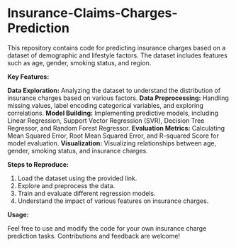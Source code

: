 # Insurance-Claims-Charges-Prediction

This repository contains code for predicting insurance charges based on a dataset of demographic and lifestyle factors. The dataset includes features such as age, gender, smoking status, and region.

**Key Features:**

**Data Exploration:** Analyzing the dataset to understand the distribution of insurance charges based on various factors.
**Data Preprocessing:** Handling missing values, label encoding categorical variables, and exploring correlations.
**Model Building:** Implementing predictive models, including Linear Regression, Support Vector Regression (SVR), Decision Tree Regressor, and Random Forest Regressor.
**Evaluation Metrics:** Calculating Mean Squared Error, Root Mean Squared Error, and R-squared Score for model evaluation.
**Visualization:** Visualizing relationships between age, gender, smoking status, and insurance charges.

**Steps to Reproduce:**

1. Load the dataset using the provided link.
2. Explore and preprocess the data.
3. Train and evaluate different regression models.
4. Understand the impact of various features on insurance charges.

**Usage:**

Feel free to use and modify the code for your own insurance charge prediction tasks. Contributions and feedback are welcome!
